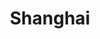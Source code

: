 ---
title:      Shanghai
address:    "No. 218 Xiang Yang <br>South Road Building A, Room 503"
telphone:   "+86 1381 624 0779"
email:      "shanghai@sagamore.com"
sort:       3
---